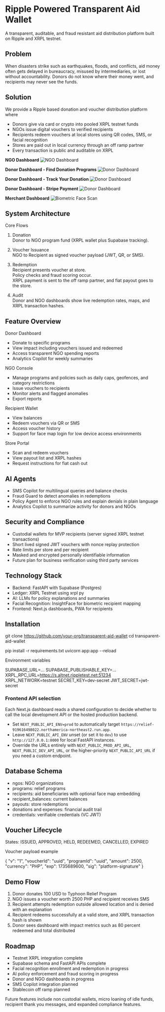 # Ripple Powered Transparent Aid Wallet

A transparent, auditable, and fraud resistant aid distribution platform built on Ripple and XRPL testnet.

## Problem

When disasters strike such as earthquakes, floods, and conflicts, aid money often gets delayed in bureaucracy, misused by intermediaries, or lost without accountability. Donors do not know where their money went, and recipients may never see the funds.

## Solution

We provide a Ripple based donation and voucher distribution platform where

- Donors give via card or crypto into pooled XRPL testnet funds
- NGOs issue digital vouchers to verified recipients
- Recipients redeem vouchers at local stores using QR codes, SMS, or facial recognition
- Stores are paid out in local currency through an off ramp partner
- Every transaction is public and auditable on XRPL

**NGO Dashboard**
![NGO Dashboard](/img/image.png)

**Donor Dashboard - Find Donation Programs**
![Donor Dashboard](/img/rrss1.png)

**Donor Dashboard - Track Your Donation**
![Donor Dashboard](/img/rrss3.png)

**Donor Dashboard - Stripe Payment**
![Donor Dashboard](/img/rrss5.png)


**Merchant Dashboard**
![Biometric Face Scan](/img/image-8.png)


## System Architecture

Core Flows

1. Donation  
   Donor to NGO program fund (XRPL wallet plus Supabase tracking).

2. Voucher Issuance  
   NGO to Recipient as signed voucher payload (JWT, QR, or SMS).

3. Redemption  
   Recipient presents voucher at store.  
   Policy checks and fraud scoring occur.  
   XRPL payment is sent to the off ramp partner, and fiat payout goes to the store.

4. Audit  
   Donor and NGO dashboards show live redemption rates, maps, and XRPL transaction hashes.

## Feature Overview

Donor Dashboard
- Donate to specific programs
- View impact including vouchers issued and redeemed
- Access transparent NGO spending reports
- Analytics Copilot for weekly summaries

NGO Console
- Manage programs and policies such as daily caps, geofences, and category restrictions
- Issue vouchers to recipients
- Monitor alerts and flagged anomalies
- Export reports

Recipient Wallet
- View balances
- Redeem vouchers via QR or SMS
- Access voucher history
- Support for face map login for low device access environments

Store Portal
- Scan and redeem vouchers
- View payout list and XRPL hashes
- Request instructions for fiat cash out

## AI Agents

- SMS Copilot for multilingual queries and balance checks
- Fraud Guard to detect anomalies in redemptions
- Policy Agent to enforce NGO rules and explain denials in plain language
- Analytics Copilot to summarize activity for donors and NGOs

## Security and Compliance

- Custodial wallets for MVP recipients (server signed XRPL testnet transactions)
- Short lived signed JWT vouchers with nonce replay protection
- Rate limits per store and per recipient
- Masked and encrypted personally identifiable information
- Future plan for business verification using third party services

## Technology Stack

- Backend: FastAPI with Supabase (Postgres)
- Ledger: XRPL Testnet using xrpl py
- AI: LLMs for policy explanations and summaries
- Facial Recognition: InsightFace for biometric recipient mapping
- Frontend: Next.js dashboards, PWA for recipients

## Installation

git clone https://github.com/your-org/transparent-aid-wallet
cd transparent-aid-wallet

pip install -r requirements.txt
uvicorn app:app --reload

Environment variables

SUPABASE_URL=...
SUPABASE_PUBLISHABLE_KEY=...
XRPL_RPC_URL=https://s.altnet.rippletest.net:51234
XRPL_NETWORK=testnet
SECRET_KEY=dev-secret
JWT_SECRET=jwt-secret

### Frontend API selection

Each Next.js dashboard reads a shared configuration to decide whether to call the local development API or the hosted production backend.

- Set `NEXT_PUBLIC_API_ENV=prod` to automatically target `https://relief-919616498022.northamerica-northeast2.run.app`.
- Leave `NEXT_PUBLIC_API_ENV` unset (or set it to `dev`) to use `http://127.0.0.1:8000` for local FastAPI instances.
- Override the URLs entirely with `NEXT_PUBLIC_PROD_API_URL`, `NEXT_PUBLIC_DEV_API_URL`, or the higher-priority `NEXT_PUBLIC_API_URL` if you need a custom endpoint.

## Database Schema

- ngos: NGO organizations
- programs: relief programs
- recipients: aid beneficiaries with optional face map embedding
- recipient_balances: current balances
- payouts: store redemptions
- donations and expenses: financial audit trail
- credentials: verifiable credentials (VC JWT)

## Voucher Lifecycle

States: ISSUED, APPROVED, HELD, REDEEMED, CANCELLED, EXPIRED

Voucher payload example

{
  "v": "1",
  "voucherId": "uuid",
  "programId": "uuid",
  "amount": 2500,
  "currency": "PHP",
  "exp": 1735689600,
  "sig": "platform-signature"
}

## Demo Flow

1. Donor donates 100 USD to Typhoon Relief Program
2. NGO issues a voucher worth 2500 PHP and recipient receives SMS
3. Recipient attempts redemption outside allowed location and is denied with an explanation
4. Recipient redeems successfully at a valid store, and XRPL transaction hash is shown
5. Donor sees dashboard with impact metrics such as 80 percent redeemed and total distributed

## Roadmap

- Testnet XRPL integration complete
- Supabase schema and FastAPI APIs complete
- Facial recognition enrollment and redemption in progress
- AI policy enforcement and fraud scoring in progress
- Donor and NGO dashboards in progress
- SMS Copilot integration planned
- Stablecoin off ramp planned

Future features include non custodial wallets, micro loaning of idle funds, recipient thank you messages, and expanded compliance features.
